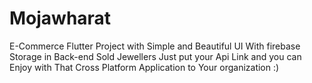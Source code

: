 # Mojawharat
E-Commerce Flutter Project with Simple and Beautiful UI With firebase Storage in Back-end Sold Jewellers
Just put your Api Link and you can Enjoy with That Cross Platform Application to Your organization :)
